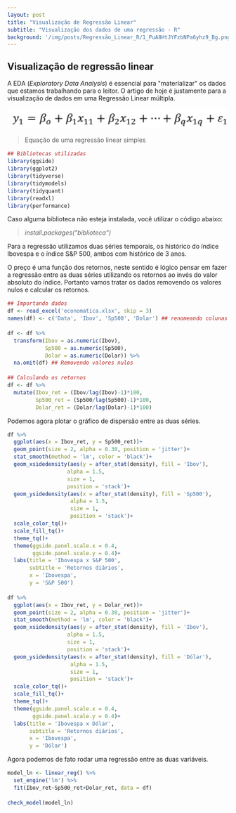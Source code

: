 ```yaml
---
layout: post
title: "Visualização de Regressão Linear"
subtitle: "Visualização dos dados de uma regressão - R"
background: '/img/posts/Regressão_Linear_R/1_PuA8HtJYFzbNPa6yhz9_Bg.png'
---
```

## Visualização de regressão linear

A EDA (*Exploratory Data Analysis*) é essencial para "materializar" os dados que estamos trabalhando para o leitor. O artigo de hoje é justamente para a visualização de dados em uma Regressão Linear múltipla.

![Regressão](/img/posts/Regressão_Linear_R/Equação.png)
> Equação de uma regressão linear simples

```r
## Bibliotecas utilizadas
library(ggside)
library(ggplot2)
library(tidyverse)
library(tidymodels)
library(tidyquant)
library(readxl)
library(performance)
```

Caso alguma biblioteca não esteja instalada, você utilizar o código abaixo:

> *install.packages("biblioteca")*

Para a regressão utilizamos duas séries temporais, os histórico do índice Ibovespa e o índice S&P 500, ambos com histórico de 3 anos.

O preço é uma função dos retornos, neste sentido é lógico pensar em fazer a regressão entre as duas séries utilizando os retornos ao invés do valor absoluto do índice. Portanto vamos tratar os dados removendo os valores nulos e calcular os retornos.

```r
## Importando dados
df <- read_excel('economatica.xlsx', skip = 3)
names(df) <- c('Data', 'Ibov', 'Sp500', 'Dolar') ## renomeando colunas

df <- df %>%
  transform(Ibov = as.numeric(Ibov),
            Sp500 = as.numeric(Sp500),
            Dolar = as.numeric(Dolar)) %>%
  na.omit(df) ## Removendo valores nulos

## Calculando os retornos
df <- df %>%
  mutate(Ibov_ret = (Ibov/lag(Ibov)-1)*100,
         Sp500_ret = (Sp500/lag(Sp500)-1)*100,
         Dolar_ret = (Dolar/lag(Dolar)-1)*100)
```

Podemos agora plotar o gráfico de dispersão entre as duas séries.

```r
df %>%
  ggplot(aes(x = Ibov_ret, y = Sp500_ret))+
  geom_point(size = 2, alpha = 0.30, position = 'jitter')+
  stat_smooth(method = 'lm', color = 'black')+
  geom_xsidedensity(aes(y = after_stat(density), fill = 'Ibov'),
                   alpha = 1.5,
                   size = 1,
                   position = 'stack')+
  geom_ysidedensity(aes(x = after_stat(density), fill = 'Sp500'),
                    alpha = 1.5,
                    size = 1,
                    position = 'stack')+
  scale_color_tq()+
  scale_fill_tq()+
  theme_tq()+
  theme(ggside.panel.scale.x = 0.4,
        ggside.panel.scale.y = 0.4)+
  labs(title = 'Ibovespa x S&P 500',
       subtitle = 'Retornos diários',
       x = 'Ibovespa',
       y = 'S&P 500')

df %>%
  ggplot(aes(x = Ibov_ret, y = Dolar_ret))+
  geom_point(size = 2, alpha = 0.30, position = 'jitter')+
  stat_smooth(method = 'lm', color = 'black')+
  geom_xsidedensity(aes(y = after_stat(density), fill = 'Ibov'),
                   alpha = 1.5,
                   size = 1,
                   position = 'stack')+
  geom_ysidedensity(aes(x = after_stat(density), fill = 'Dólar'),
                    alpha = 1.5,
                    size = 1,
                    position = 'stack')+
  scale_color_tq()+
  scale_fill_tq()+
  theme_tq()+
  theme(ggside.panel.scale.x = 0.4,
        ggside.panel.scale.y = 0.4)+
  labs(title = 'Ibovespa x Dólar',
       subtitle = 'Retornos diários',
       x = 'Ibovespa',
       y = 'Dólar')

```

Agora podemos de fato rodar uma regressão entre as duas variáveis.

```r
model_ln <- linear_reg() %>%
  set_engine('lm') %>%
  fit(Ibov_ret~Sp500_ret+Dolar_ret, data = df)

check_model(model_ln)
```